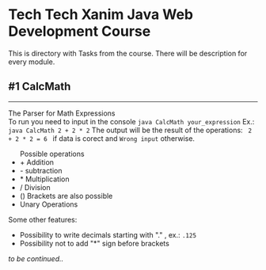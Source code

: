 <h1>Tech Tech Xanim Java Web Development Course</h1>
This is directory with Tasks from the course. There will be description for every module.
<h2>#1 CalcMath</h2>
<hr>
<p>
  The Parser for Math Expressions
  <br>
  To run you need to input in the console <code>java CalcMath your_expression</code>
  Ex.: <code>java CalcMath 2 + 2 * 2</code>
  The output will be the result of the operations: <code> 2 + 2 * 2 = 6 </code> if data is corect and <code>Wrong input</code> otherwise.<br>
  <ul> Possible operations
    <li>+ Addition</li>
    <li>- subtraction</li>
    <li>* Multiplication</li>
    <li>/ Division</li>
    <li>() Brackets are also possible </li>
    <li> Unary Operations
  </ul>
  
  Some other features:<br>
  - Possibility to write decimals starting with "." , ex.: <code>.125</code><br>
  - Possibility not to add "*" sign before brackets
  
</p>

<i>to be continued..</i>
